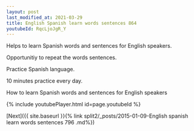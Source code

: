 ```yaml
---
layout: post
last_modified_at: 2021-03-29
title: English Spanish learn words sentences 864 
youtubeId: RqcLjoJgR_Y
---
```

 
 
Helps to learn Spanish words and sentences for English speakers.

Opportunitiy to repeat the words sentences. 

Practice Spanish language. 
 
10 minutes practice every day. 
 
How to learn Spanish words and sentences for English speakers 
 
{% include youtubePlayer.html id=page.youtubeId %}
 
 
[Next]({{ site.baseurl }}{% link  split2/_posts/2015-01-09-English spanish learn words sentences 796 .md%})
 
